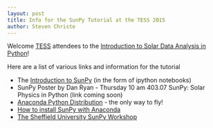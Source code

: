 ```yaml
---
layout: post
title: Info for the SunPy Tutorial at the TESS 2015
author: Steven Christe
---
```


Welcome [TESS](http://aas.org/meetings/tess2015/) attendees to the 
[Introduction to Solar Data Analysis in Python](http://aas.org/meetings/tess2015/ancillary_events)!

Here are a list of various links and information for the tutorial

* The [Introduction to SunPy](http://nbviewer.ipython.org/github/ehsteve/ipython-notebooks/blob/master/TESS%202015%20-%20SunPy.ipynb) (in the form of ipython notebooks) 
* SunPy Poster by Dan Ryan - Thursday 10 am 403.07 SunPy: Solar Physics in Python (link coming soon)
* [Anaconda Python Distribution](https://store.continuum.io/cshop/anaconda/) - the only way to fly!
* [How to install SunPy with Anaconda](http://docs.sunpy.org/en/stable/guide/installation/index.html#anaconda-python-distribution)
* [The Sheffield University SunPy Workshop](http://nbviewer.ipython.org/github/drewleonard42/sunpy-workshop-2015-03/tree/master/)